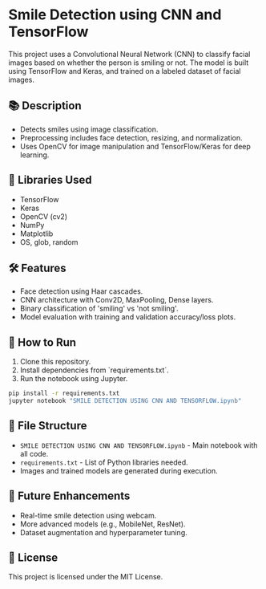 
# Smile Detection using CNN and TensorFlow

This project uses a Convolutional Neural Network (CNN) to classify facial images based on whether the person is smiling or not. The model is built using TensorFlow and Keras, and trained on a labeled dataset of facial images.

## 📚 Description

- Detects smiles using image classification.
- Preprocessing includes face detection, resizing, and normalization.
- Uses OpenCV for image manipulation and TensorFlow/Keras for deep learning.

## 🧰 Libraries Used

- TensorFlow  
- Keras  
- OpenCV (cv2)  
- NumPy  
- Matplotlib  
- OS, glob, random  

## 🛠️ Features

- Face detection using Haar cascades.  
- CNN architecture with Conv2D, MaxPooling, Dense layers.  
- Binary classification of 'smiling' vs 'not smiling'.  
- Model evaluation with training and validation accuracy/loss plots.  

## 🚀 How to Run

1. Clone this repository.  
2. Install dependencies from \`requirements.txt\`.  
3. Run the notebook using Jupyter.

```bash
pip install -r requirements.txt
jupyter notebook "SMILE DETECTION USING CNN AND TENSORFLOW.ipynb"
```

## 📁 File Structure

- `SMILE DETECTION USING CNN AND TENSORFLOW.ipynb` - Main notebook with all code.  
- `requirements.txt` - List of Python libraries needed.  
- Images and trained models are generated during execution.

## 🔮 Future Enhancements

- Real-time smile detection using webcam.  
- More advanced models (e.g., MobileNet, ResNet).  
- Dataset augmentation and hyperparameter tuning.  

## 📄 License

This project is licensed under the MIT License.


